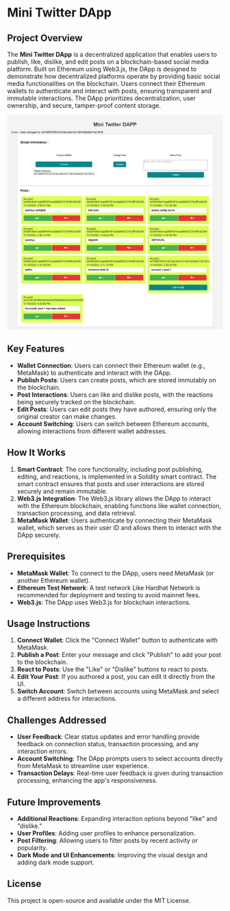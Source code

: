 # Mini Twitter DApp

## Project Overview

The **Mini Twitter DApp** is a decentralized application that enables users to publish, like, dislike, and edit posts on a blockchain-based social media platform. Built on Ethereum using Web3.js, the DApp is designed to demonstrate how decentralized platforms operate by providing basic social media functionalities on the blockchain. Users connect their Ethereum wallets to authenticate and interact with posts, ensuring transparent and immutable interactions. The DApp prioritizes decentralization, user ownership, and secure, tamper-proof content storage.

![DApp](img.png)

## Key Features

- **Wallet Connection**: Users can connect their Ethereum wallet (e.g., MetaMask) to authenticate and interact with the DApp.
- **Publish Posts**: Users can create posts, which are stored immutably on the blockchain.
- **Post Interactions**: Users can like and dislike posts, with the reactions being securely tracked on the blockchain.
- **Edit Posts**: Users can edit posts they have authored, ensuring only the original creator can make changes.
- **Account Switching**: Users can switch between Ethereum accounts, allowing interactions from different wallet addresses.

## How It Works

1. **Smart Contract**: The core functionality, including post publishing, editing, and reactions, is implemented in a Solidity smart contract. The smart contract ensures that posts and user interactions are stored securely and remain immutable.
2. **Web3.js Integration**: The Web3.js library allows the DApp to interact with the Ethereum blockchain, enabling functions like wallet connection, transaction processing, and data retrieval.
3. **MetaMask Wallet**: Users authenticate by connecting their MetaMask wallet, which serves as their user ID and allows them to interact with the DApp securely.

## Prerequisites

- **MetaMask Wallet**: To connect to the DApp, users need MetaMask (or another Ethereum wallet).
- **Ethereum Test Network**: A test network Like Hardhat Network is recommended for deployment and testing to avoid mainnet fees.
- **Web3.js**: The DApp uses Web3.js for blockchain interactions.

## Usage Instructions

1. **Connect Wallet**: Click the "Connect Wallet" button to authenticate with MetaMask.
2. **Publish a Post**: Enter your message and click "Publish" to add your post to the blockchain.
3. **React to Posts**: Use the "Like" or "Dislike" buttons to react to posts.
4. **Edit Your Post**: If you authored a post, you can edit it directly from the UI.
5. **Switch Account**: Switch between accounts using MetaMask and select a different address for interactions.

## Challenges Addressed

- **User Feedback**: Clear status updates and error handling provide feedback on connection status, transaction processing, and any interaction errors.
- **Account Switching**: The DApp prompts users to select accounts directly from MetaMask to streamline user experience.
- **Transaction Delays**: Real-time user feedback is given during transaction processing, enhancing the app's responsiveness.

## Future Improvements

- **Additional Reactions**: Expanding interaction options beyond "like" and "dislike."
- **User Profiles**: Adding user profiles to enhance personalization.
- **Post Filtering**: Allowing users to filter posts by recent activity or popularity.
- **Dark Mode and UI Enhancements**: Improving the visual design and adding dark mode support.

## License

This project is open-source and available under the MIT License.

